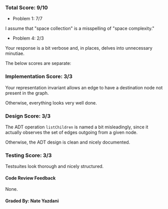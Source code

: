 ### Total Score: 9/10
- Problem 1: 7/7

I assume that "space collection" is a misspelling of "space complexity."

- Problem 4: 2/3

Your response is a bit verbose and, in places, delves into unnecessary minutiae.

The below scores are separate:

### Implementation Score: 3/3

Your representation invariant allows an edge to have a destination node not
present in the graph.

Otherwise, everything looks very well done.

### Design Score: 3/3

The ADT operation `listChildren` is named a bit misleadingly, since it actually
observes the set of edges outgoing from a given node.

Otherwise, the ADT design is clean and nicely documented.

### Testing Score: 3/3

Testsuites look thorough and nicely structured.

#### Code Review Feedback

None.

#### Graded By: Nate Yazdani
